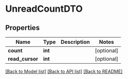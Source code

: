 # UnreadCountDTO

## Properties
Name | Type | Description | Notes
------------ | ------------- | ------------- | -------------
**count** | **int** |  | [optional] 
**read_cursor** | **int** |  | [optional] 

[[Back to Model list]](../../README.md#documentation-for-models) [[Back to API list]](../../README.md#documentation-for-api-endpoints) [[Back to README]](../../README.md)

